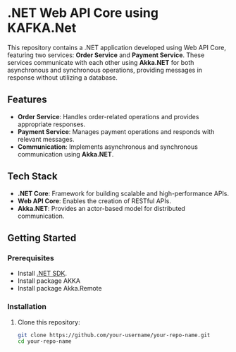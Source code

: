# .NET Web API Core using KAFKA.Net

This repository contains a .NET application developed using Web API Core, featuring two services: **Order Service** and **Payment Service**. These services communicate with each other using **Akka.NET** for both asynchronous and synchronous operations, providing messages in response without utilizing a database.

## Features
- **Order Service**: Handles order-related operations and provides appropriate responses.
- **Payment Service**: Manages payment operations and responds with relevant messages.
- **Communication**: Implements asynchronous and synchronous communication using **Akka.NET**.

## Tech Stack
- **.NET Core**: Framework for building scalable and high-performance APIs.
- **Web API Core**: Enables the creation of RESTful APIs.
- **Akka.NET**: Provides an actor-based model for distributed communication.

## Getting Started

### Prerequisites
- Install [.NET SDK](https://dotnet.microsoft.com/download).
- Install package AKKA
- Install package Akka.Remote

### Installation
1. Clone this repository:
   ```bash
   git clone https://github.com/your-username/your-repo-name.git
   cd your-repo-name
